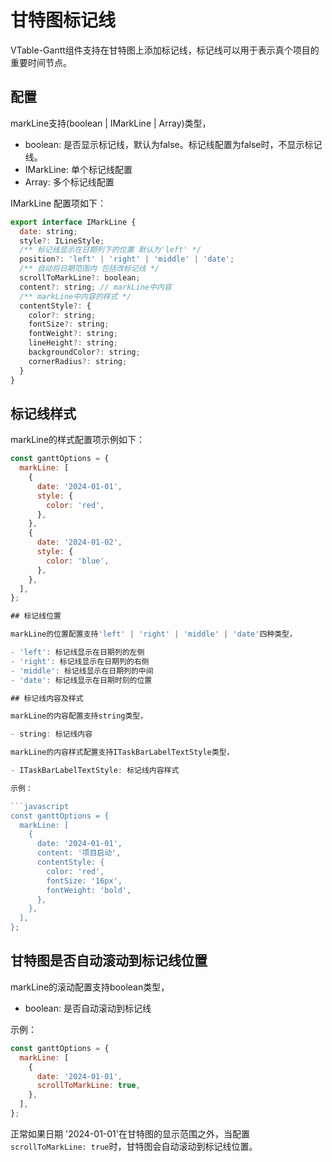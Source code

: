 # 甘特图标记线

VTable-Gantt组件支持在甘特图上添加标记线，标记线可以用于表示真个项目的重要时间节点。

## 配置

markLine支持(boolean | IMarkLine | Array<IMarkLine>)类型，

- boolean: 是否显示标记线，默认为false。标记线配置为false时，不显示标记线。
- IMarkLine: 单个标记线配置
- Array<IMarkLine>: 多个标记线配置

IMarkLine 配置项如下：

```javascript
export interface IMarkLine {
  date: string;
  style?: ILineStyle;
  /** 标记线显示在日期列下的位置 默认为'left' */
  position?: 'left' | 'right' | 'middle' | 'date';
  /** 自动将日期范围内 包括改标记线 */
  scrollToMarkLine?: boolean;
  content?: string; // markLine中内容
  /** markLine中内容的样式 */
  contentStyle?: {
    color?: string;
    fontSize?: string;
    fontWeight?: string;
    lineHeight?: string;
    backgroundColor?: string;
    cornerRadius?: string;
  }
}
```

## 标记线样式

markLine的样式配置项示例如下：

```javascript
const ganttOptions = {
  markLine: [
    {
      date: '2024-01-01',
      style: {
        color: 'red',
      },
    },
    {
      date: '2024-01-02',
      style: {
        color: 'blue',
      },
    },
  ],
};

## 标记线位置

markLine的位置配置支持'left' | 'right' | 'middle' | 'date'四种类型，

- 'left': 标记线显示在日期列的左侧
- 'right': 标记线显示在日期列的右侧
- 'middle': 标记线显示在日期列的中间
- 'date': 标记线显示在日期时刻的位置

## 标记线内容及样式

markLine的内容配置支持string类型，

- string: 标记线内容

markLine的内容样式配置支持ITaskBarLabelTextStyle类型，

- ITaskBarLabelTextStyle: 标记线内容样式

示例：

```javascript
const ganttOptions = {
  markLine: [
    {
      date: '2024-01-01',
      content: '项目启动',
      contentStyle: {
        color: 'red',
        fontSize: '16px',
        fontWeight: 'bold',
      },
    },
  ],
};  
```

## 甘特图是否自动滚动到标记线位置

markLine的滚动配置支持boolean类型，

- boolean: 是否自动滚动到标记线

示例：

```javascript
const ganttOptions = {
  markLine: [
    {
      date: '2024-01-01',
      scrollToMarkLine: true,
    },
  ],
};
```
正常如果日期 '2024-01-01'在甘特图的显示范围之外，当配置`scrollToMarkLine: true`时，甘特图会自动滚动到标记线位置。